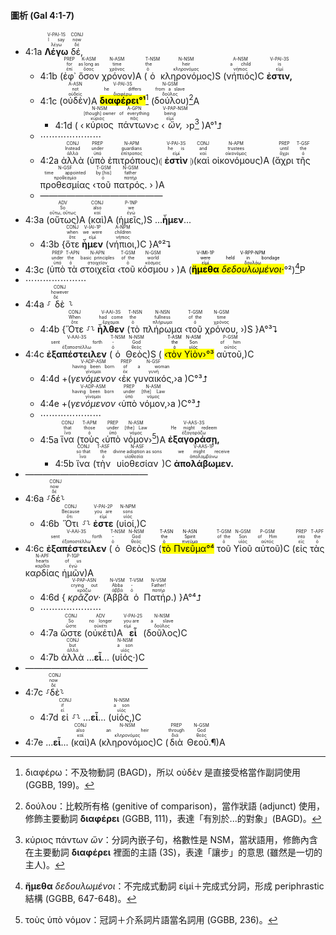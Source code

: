#### 圖析 (Gal 4:1-7)

- <rt>4:1a</rt> <RUBY><ruby><ruby><strong>Λέγω</strong><rt>λέγω</rt></ruby><rt>I say</rt></ruby><rt>V-PAI-1S</rt></RUBY> <RUBY><ruby><ruby>δέ,<rt>δέ</rt></ruby><rt>now</rt></ruby><rt>CONJ</rt></RUBY> 
	- <rt>4:1b</rt> (<RUBY><ruby><ruby>ἐφ᾽<rt>ἐπί</rt></ruby><rt>for</rt></ruby><rt>PREP</rt></RUBY> <RUBY><ruby><ruby>ὅσον<rt>ὅσος</rt></ruby><rt>as long as</rt></ruby><rt>K-ASM</rt></RUBY> <RUBY><ruby><ruby>χρόνον<rt>χρόνος</rt></ruby><rt>time</rt></ruby><rt>N-ASM</rt></RUBY>)A (<RUBY><ruby><ruby>ὁ<rt>ὁ</rt></ruby><rt>the</rt></ruby><rt>T-NSM</rt></RUBY> <RUBY><ruby><ruby>κληρονόμος<rt>κληρονόμος</rt></ruby><rt>heir</rt></ruby><rt>N-NSM</rt></RUBY>)S (<RUBY><ruby><ruby>νήπιός<rt>νήπιος</rt></ruby><rt>a child</rt></ruby><rt>A-NSM</rt></RUBY>)C <RUBY><ruby><ruby><strong>ἐστιν,</strong><rt>εἰμί</rt></ruby><rt>is</rt></ruby><rt>V-PAI-3S</rt></RUBY> 
	- <rt>4:1c</rt> (<RUBY><ruby><ruby>οὐδὲν<rt>οὐδείς</rt></ruby><rt>not</rt></ruby><rt>A-ASN</rt></RUBY>)A <RUBY><ruby><ruby><mark><strong>διαφέρει°¹</strong></mark><rt>διαφέρω</rt></ruby><rt>he differs</rt></ruby><rt>V-PAI-3S</rt></RUBY>[^1] (<RUBY><ruby><ruby>δούλου<rt>δοῦλος</rt></ruby><rt>from a slave</rt></ruby><rt>N-GSM</rt></RUBY>)[^2]A
		- <rt>4:1d</rt>  ( ‹<RUBY><ruby><ruby>κύριος<rt>κύριος</rt></ruby><rt>[though] owner</rt></ruby><rt>N-NSM</rt></RUBY> <RUBY><ruby><ruby>πάντων<rt>πᾶς</rt></ruby><rt>of everything</rt></ruby><rt>A-GPN</rt></RUBY>›c ‹<RUBY><ruby><ruby><em>ὤν,</em><rt>εἰμί</rt></ruby><rt>being</rt></ruby><rt>V-PAP-NSM</rt></RUBY>›p[^3] )A°¹⮥
	- ⋯⋯⋯⋯⋯⋯⋯
	- <rt>4:2a</rt> <RUBY><ruby><ruby>ἀλλὰ<rt>ἀλλά</rt></ruby><rt>Instead</rt></ruby><rt>CONJ</rt></RUBY> (<RUBY><ruby><ruby>ὑπὸ<rt>ὑπό</rt></ruby><rt>under</rt></ruby><rt>PREP</rt></RUBY> <RUBY><ruby><ruby>ἐπιτρόπους<rt>ἐπίτροπος</rt></ruby><rt>guardians</rt></ruby><rt>N-APM</rt></RUBY>)⦇ <RUBY><ruby><ruby><strong>ἐστὶν</strong><rt>εἰμί</rt></ruby><rt>he is</rt></ruby><rt>V-PAI-3S</rt></RUBY> ⦈(<RUBY><ruby><ruby>καὶ<rt>καί</rt></ruby><rt>and</rt></ruby><rt>CONJ</rt></RUBY> <RUBY><ruby><ruby>οἰκονόμους<rt>οἰκονόμος</rt></ruby><rt>trustees</rt></ruby><rt>N-APM</rt></RUBY>)A (<RUBY><ruby><ruby>ἄχρι<rt>ἄχρι</rt></ruby><rt>until</rt></ruby><rt>PREP</rt></RUBY> <RUBY><ruby><ruby>τῆς<rt>ὁ</rt></ruby><rt>the</rt></ruby><rt>T-GSF</rt></RUBY> <RUBY><ruby><ruby>προθεσμίας<rt>προθεσμία</rt></ruby><rt>time appointed</rt></ruby><rt>N-GSF</rt></RUBY> ‹<RUBY><ruby><ruby>τοῦ<rt>ὁ</rt></ruby><rt>by [his]</rt></ruby><rt>T-GSM</rt></RUBY> <RUBY><ruby><ruby>πατρός.<rt>πατήρ</rt></ruby><rt>father</rt></ruby><rt>N-GSM</rt></RUBY> › )A
	- ——————————————
- <rt>4:3a</rt> (<RUBY><ruby><ruby>οὕτως<rt>οὕτω, οὕτως</rt></ruby><rt>So</rt></ruby><rt>ADV</rt></RUBY>)A (<RUBY><ruby><ruby>καὶ<rt>καί</rt></ruby><rt>also</rt></ruby><rt>CONJ</rt></RUBY>)A (<RUBY><ruby><ruby>ἡμεῖς,<rt>ἐγώ</rt></ruby><rt>we</rt></ruby><rt>P-1NP</rt></RUBY>)S  ...**ἦμεν**...
	- <rt>4:3b</rt> {<RUBY><ruby><ruby>ὅτε<rt>ὅτε</rt></ruby><rt>when</rt></ruby><rt>CONJ</rt></RUBY> <RUBY><ruby><ruby><strong>ἦμεν</strong><rt>εἰμί</rt></ruby><rt>we were</rt></ruby><rt>V-IAI-1P</rt></RUBY> (<RUBY><ruby><ruby>νήπιοι,<rt>νήπιος</rt></ruby><rt>children</rt></ruby><rt>A-NPM</rt></RUBY>)C }A°²⮧
- <rt>4:3c</rt> (<RUBY><ruby><ruby>ὑπὸ<rt>ὑπό</rt></ruby><rt>under</rt></ruby><rt>PREP</rt></RUBY> <RUBY><ruby><ruby>τὰ<rt>ὁ</rt></ruby><rt>the</rt></ruby><rt>T-APN</rt></RUBY> <RUBY><ruby><ruby>στοιχεῖα<rt>στοιχεῖον</rt></ruby><rt>basic principles</rt></ruby><rt>N-APN</rt></RUBY> ‹<RUBY><ruby><ruby>τοῦ<rt>ὁ</rt></ruby><rt>of the</rt></ruby><rt>T-GSM</rt></RUBY> <RUBY><ruby><ruby>κόσμου<rt>κόσμος</rt></ruby><rt>world</rt></ruby><rt>N-GSM</rt></RUBY> › )A (<mark><RUBY><ruby><ruby><strong>ἤμεθα</strong><rt>εἰμί</rt></ruby><rt>were</rt></ruby><rt>V-IMI-1P</rt></RUBY> <RUBY><ruby><ruby><em>δεδουλωμένοι·</em><rt>δουλόω</rt></ruby><rt>held in bondage</rt></ruby><rt>V-RPP-NPM</rt></RUBY></mark>°²)[^4]P
- ⋯⋯⋯⋯⋯⋯⋯
- <rt>4:4a</rt> ⸉<RUBY><ruby><ruby>δὲ<rt>δέ</rt></ruby><rt>however</rt></ruby><rt>CONJ</rt></RUBY>⸊
	- <rt>4:4b</rt> {<RUBY><ruby><ruby>Ὅτε<rt>ὅτε</rt></ruby><rt>When</rt></ruby><rt>CONJ</rt></RUBY> ⸉⸊ <RUBY><ruby><ruby><strong>ἦλθεν</strong><rt>ἔρχομαι</rt></ruby><rt>had come</rt></ruby><rt>V-AAI-3S</rt></RUBY> (<RUBY><ruby><ruby>τὸ<rt>ὁ</rt></ruby><rt>the</rt></ruby><rt>T-NSN</rt></RUBY> <RUBY><ruby><ruby>πλήρωμα<rt>πλήρωμα</rt></ruby><rt>fullness</rt></ruby><rt>N-NSN</rt></RUBY> ‹<RUBY><ruby><ruby>τοῦ<rt>ὁ</rt></ruby><rt>of the</rt></ruby><rt>T-GSM</rt></RUBY> <RUBY><ruby><ruby>χρόνου,<rt>χρόνος</rt></ruby><rt>time</rt></ruby><rt>N-GSM</rt></RUBY> ›)S }A°³⮧
- <rt>4:4c</rt> <RUBY><ruby><ruby><strong>ἐξαπέστειλεν</strong><rt>ἐξαποστέλλω</rt></ruby><rt>sent forth</rt></ruby><rt>V-AAI-3S</rt></RUBY> (<RUBY><ruby><ruby>ὁ<rt>ὁ</rt></ruby><rt>-</rt></ruby><rt>T-NSM</rt></RUBY> <RUBY><ruby><ruby>Θεὸς<rt>θεός</rt></ruby><rt>God</rt></ruby><rt>N-NSM</rt></RUBY>)S ( <mark>‹<RUBY><ruby><ruby>τὸν<rt>ὁ</rt></ruby><rt>the</rt></ruby><rt>T-ASM</rt></RUBY> <RUBY><ruby><ruby>Υἱὸν<rt>υἱός</rt></ruby><rt>Son</rt></ruby><rt>N-ASM</rt></RUBY>›°³</mark> <RUBY><ruby><ruby>αὐτοῦ,<rt>αὐτός</rt></ruby><rt>of him</rt></ruby><rt>P-GSM</rt></RUBY>)C 
	- <rt>4:4d</rt> +(<RUBY><ruby><ruby><em>γενόμενον</em><rt>γίνομαι</rt></ruby><rt>having been born</rt></ruby><rt>V-ADP-ASM</rt></RUBY> ‹<RUBY><ruby><ruby>ἐκ<rt>ἐκ</rt></ruby><rt>of</rt></ruby><rt>PREP</rt></RUBY> <RUBY><ruby><ruby>γυναικός,<rt>γυνή</rt></ruby><rt>a woman</rt></ruby><rt>N-GSF</rt></RUBY>›a )C°³⮥
	- <rt>4:4e</rt> +(<RUBY><ruby><ruby><em>γενόμενον</em><rt>γίνομαι</rt></ruby><rt>having been born</rt></ruby><rt>V-ADP-ASM</rt></RUBY> ‹<RUBY><ruby><ruby>ὑπὸ<rt>ὑπό</rt></ruby><rt>under</rt></ruby><rt>PREP</rt></RUBY> <RUBY><ruby><ruby>νόμον,<rt>νόμος</rt></ruby><rt>[the] Law</rt></ruby><rt>N-ASM</rt></RUBY>›a )C°³⮥
	- ⋯⋯⋯⋯⋯⋯⋯
	- <rt>4:5a</rt> <RUBY><ruby><ruby>ἵνα<rt>ἵνα</rt></ruby><rt>that</rt></ruby><rt>CONJ</rt></RUBY> (<RUBY><ruby><ruby>τοὺς<rt>ὁ</rt></ruby><rt>those</rt></ruby><rt>T-APM</rt></RUBY> ‹<RUBY><ruby><ruby>ὑπὸ<rt>ὑπό</rt></ruby><rt>under</rt></ruby><rt>PREP</rt></RUBY> <RUBY><ruby><ruby>νόμον<rt>νόμος</rt></ruby><rt>[the] Law</rt></ruby><rt>N-ASM</rt></RUBY>›[^5])A <RUBY><ruby><ruby><strong>ἐξαγοράσῃ,</strong><rt>ἐξαγοράζω</rt></ruby><rt>He might redeem</rt></ruby><rt>V-AAS-3S</rt></RUBY> 
		- <rt>4:5b</rt> <RUBY><ruby><ruby>ἵνα<rt>ἵνα</rt></ruby><rt>so that</rt></ruby><rt>CONJ</rt></RUBY> (<RUBY><ruby><ruby>τὴν<rt>ὁ</rt></ruby><rt>the</rt></ruby><rt>T-ASF</rt></RUBY> <RUBY><ruby><ruby>υἱοθεσίαν<rt>υἱοθεσία</rt></ruby><rt>divine adoption as sons</rt></ruby><rt>N-ASF</rt></RUBY>)C <RUBY><ruby><ruby><strong>ἀπολάβωμεν.</strong><rt>ἀπολαμβάνω</rt></ruby><rt>we might receive</rt></ruby><rt>V-AAS-1P</rt></RUBY>
- ——————————————
- <rt>4:6a</rt> ⸉<RUBY><ruby><ruby>δέ<rt>δέ</rt></ruby><rt>now</rt></ruby><rt>CONJ</rt></RUBY>⸊
	- <rt>4:6b</rt> <RUBY><ruby><ruby>Ὅτι<rt>ὅτι</rt></ruby><rt>Because</rt></ruby><rt>CONJ</rt></RUBY> ⸉⸊ <RUBY><ruby><ruby><strong>ἐστε</strong><rt>εἰμί</rt></ruby><rt>you are</rt></ruby><rt>V-PAI-2P</rt></RUBY> (<RUBY><ruby><ruby>υἱοί,<rt>υἱός</rt></ruby><rt>sons</rt></ruby><rt>N-NPM</rt></RUBY>)C
- <rt>4:6c</rt> <RUBY><ruby><ruby><strong>ἐξαπέστειλεν</strong><rt>ἐξαποστέλλω</rt></ruby><rt>sent forth</rt></ruby><rt>V-AAI-3S</rt></RUBY> (<RUBY><ruby><ruby>ὁ<rt>ὁ</rt></ruby><rt>-</rt></ruby><rt>T-NSM</rt></RUBY> <RUBY><ruby><ruby>Θεὸς<rt>θεός</rt></ruby><rt>God</rt></ruby><rt>N-NSM</rt></RUBY>)S (<mark><RUBY><ruby><ruby>τὸ<rt>ὁ</rt></ruby><rt>the</rt></ruby><rt>T-ASN</rt></RUBY> <RUBY><ruby><ruby>Πνεῦμα<rt>πνεῦμα</rt></ruby><rt>Spirit</rt></ruby><rt>N-ASN</rt></RUBY>°⁴</mark> <RUBY><ruby><ruby>τοῦ<rt>ὁ</rt></ruby><rt>of the</rt></ruby><rt>T-GSM</rt></RUBY> <RUBY><ruby><ruby>Υἱοῦ<rt>υἱός</rt></ruby><rt>Son</rt></ruby><rt>N-GSM</rt></RUBY> <RUBY><ruby><ruby>αὐτοῦ<rt>αὐτός</rt></ruby><rt>of Him</rt></ruby><rt>P-GSM</rt></RUBY>)C (<RUBY><ruby><ruby>εἰς<rt>εἰς</rt></ruby><rt>into</rt></ruby><rt>PREP</rt></RUBY> <RUBY><ruby><ruby>τὰς<rt>ὁ</rt></ruby><rt>the</rt></ruby><rt>T-APF</rt></RUBY> <RUBY><ruby><ruby>καρδίας<rt>καρδία</rt></ruby><rt>hearts</rt></ruby><rt>N-APF</rt></RUBY> <RUBY><ruby><ruby>ἡμῶν<rt>ἐγώ</rt></ruby><rt>of us</rt></ruby><rt>P-1GP</rt></RUBY>)A 
	- <rt>4:6d</rt> { <RUBY><ruby><ruby><em>κρᾶζον·</em><rt>κράζω</rt></ruby><rt>crying out</rt></ruby><rt>V-PAP-ASN</rt></RUBY> (<RUBY><ruby><ruby>Ἀββᾶ<rt>ἀββά</rt></ruby><rt>Abba</rt></ruby><rt>N-VSM</rt></RUBY> <RUBY><ruby><ruby>ὁ<rt>ὁ</rt></ruby><rt>-</rt></ruby><rt>T-VSM</rt></RUBY> <RUBY><ruby><ruby>Πατήρ.<rt>πατήρ</rt></ruby><rt>Father!</rt></ruby><rt>N-VSM</rt></RUBY>) }A°⁴⮥
	- ⋯⋯⋯⋯⋯⋯⋯
	- <rt>4:7a</rt> <RUBY><ruby><ruby>ὥστε<rt>ὥστε</rt></ruby><rt>So</rt></ruby><rt>CONJ</rt></RUBY> (<RUBY><ruby><ruby>οὐκέτι<rt>οὐκέτι</rt></ruby><rt>no longer</rt></ruby><rt>ADV</rt></RUBY>)A <RUBY><ruby><ruby><strong>εἶ</strong><rt>εἰμί</rt></ruby><rt>you are</rt></ruby><rt>V-PAI-2S</rt></RUBY> (<RUBY><ruby><ruby>δοῦλος<rt>δοῦλος</rt></ruby><rt>a slave</rt></ruby><rt>N-NSM</rt></RUBY>)C
	- <rt>4:7b</rt> <RUBY><ruby><ruby>ἀλλὰ<rt>ἀλλά</rt></ruby><rt>but</rt></ruby><rt>CONJ</rt></RUBY> ...<strong>εἶ</strong>... (<RUBY><ruby><ruby>υἱός·<rt>υἱός</rt></ruby><rt>a son</rt></ruby><rt>N-NSM</rt></RUBY>)C
- ——————————————
- <rt>4:7c</rt> ⸉<RUBY><ruby><ruby>δὲ<rt>δέ</rt></ruby><rt>now</rt></ruby><rt>CONJ</rt></RUBY>⸊
	- <rt>4:7d</rt> <RUBY><ruby><ruby>εἰ<rt>εἰ</rt></ruby><rt>if</rt></ruby><rt>CONJ</rt></RUBY> ⸉⸊  ...<strong>εἶ</strong>... (<RUBY><ruby><ruby>υἱός,<rt>υἱός</rt></ruby><rt>a son</rt></ruby><rt>N-NSM</rt></RUBY>)C
- <rt>4:7e</rt>  ...<strong>εἶ</strong>... (<RUBY><ruby><ruby>καὶ<rt>καί</rt></ruby><rt>also</rt></ruby><rt>CONJ</rt></RUBY>)A (<RUBY><ruby><ruby>κληρονόμος<rt>κληρονόμος</rt></ruby><rt>an heir</rt></ruby><rt>N-NSM</rt></RUBY>)C (<RUBY><ruby><ruby>διὰ<rt>διά</rt></ruby><rt>through</rt></ruby><rt>PREP</rt></RUBY> <RUBY><ruby><ruby>Θεοῦ.¶<rt>θεός</rt></ruby><rt>God</rt></ruby><rt>N-GSM</rt></RUBY>)A


[^1]: διαφέρω：不及物動詞 (BAGD)，所以 οὐδὲν 是直接受格當作副詞使用 (GGBB, 199)。
[^2]: δούλου：比較所有格 (genitive of comparison)，當作狀語 (adjunct) 使用，修飾主要動詞 **διαφέρει** (GGBB, 111)，表達「有別於...的對象」(BAGD)。
[^3]: κύριος πάντων _ὤν_：分詞內嵌子句，格數性是 NSM，當狀語用，修飾內含在主要動詞 **διαφέρει** 裡面的主語 (3S)，表達「讓步」的意思 (雖然是一切的主人)。
[^4]: **ἤμεθα** _δεδουλωμένοι_：不完成式動詞 εἰμί＋完成式分詞，形成 periphrastic 結構 (GGBB, 647-648)。
[^5]: τοὺς ὑπὸ νόμον：冠詞＋介系詞片語當名詞用 (GGBB, 236)。
